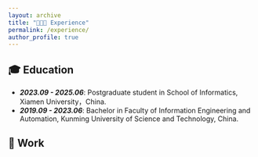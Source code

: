 ```yaml
---
layout: archive
title: "👨🏻‍💻 Experience"
permalink: /experience/
author_profile: true
---
```


## 🎓 Education

<ul>
    <li>
        <strong><i>2023.09 - 2025.06</i></strong>: Postgraduate student in School of Informatics, Xiamen University，China.
    </li>
    <li>
        <strong><i>2019.09 - 2023.06</i></strong>: Bachelor in Faculty of Information Engineering and Automation, Kunming University of Science and Technology, China.
    </li>
</ul>

 


## 💼 Work
